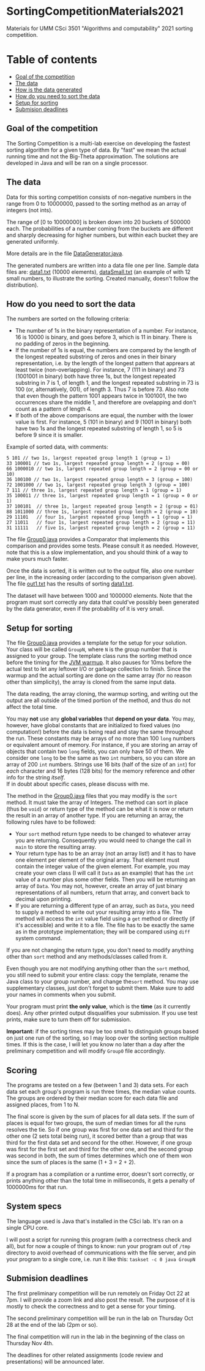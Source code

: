 # SortingCompetitionMaterials2021

Materials for UMM CSci 3501 "Algorithms and computability" 2021 sorting competition.

# Table of contents
* [Goal of the competition](#goal)
* [The data](#data)
* [How is the data generated](#generating)
* [How do you need to sort the data](#sortingRules)
* [Setup for sorting](#setup)
* [Submision deadlines](#deadlines)
<!---
* [Scoring](#scoring)
* [System specs](#specs)
* [Results of the first preliminary round](#round1)
* [Results of the final competition](#final)
* [Presentations](#presentation)
--->


## Goal of the competition <a name="goal"></a>

The Sorting Competition is a multi-lab exercise on developing the fastest sorting algorithm for a given type of data. By "fast" we mean the actual running time and not the Big-Theta approximation. The solutions are developed in Java and will be ran on a single processor.

## The data  <a name="data"></a>

Data for this sorting competition consists of non-negative numbers in the range from 0 to 10000000, passed to the sorting 
method as an array of integers (not ints). 

The range of [0 to 10000000] is broken down into 20 buckets of 500000 each. The probabilities of a number coming from the buckets are different and sharply decreasing for higher numbers, but within each bucket they are generated uniformly.  

More details are in the file [DataGenerator.java](src/DataGenerator.java).

The generated numbers are written into a data file one per line. Sample data files are: [data1.txt](data1.txt) (10000 elements), [dataSmall.txt](dataSmall.txt) (an example of with 12 small numbers, to illustrate the sorting. Created manually, doesn't follow the distribution). 
## How do you need to sort the data <a name="sortingRules"></a>

The numbers are sorted on the following criteria:

* The number of 1s in the binary representation of a number. For instance, 16 is 10000 is binary, and goes before 3, which is 11 in binary. There is no padding of zeros in the beginning. 
* If the number of 1s is equal, the numbers are compared by the length of the longest repeated substring of zeros and ones in their binary representation, 
i.e. by the length of the longest pattern that apprears at least twice (non-overlapping). For instance, 7 (111 in binary) and 73 (1001001 in binary) both have three 1s, 
but the longest repeated substring in 7 is 1, of length 1, and the longest repeated substring in 73 is 100 (or, alternatively, 001), of length 3. Thus 7 is before 73. 
Also note that even though the pattern 1001 appears twice in 1001001, the two occurrences share the middle 1, and therefore are ovelapping and don't count as a pattern of length 4. 
* If both of the above comparisons are equal, the number with the lower value is first. For instance, 5 (101 in binary) and 9 (1001 in binary) both have two 1s 
and the longest repeated substring of length 1, so 5 is before 9 since it is smaller.  

Example of sorted data, with comments:
```
5 101 // two 1s, largest repeated group length 1 (group = 1)
33 100001 // two 1s, largest repeated group length = 2 (group = 00)
66 1000010 // two 1s, largest repeated group length = 2 (group = 00 or 10)
36 100100 // two 1s, largest repeated group length = 3 (group = 100)
72 1001000 // two 1s, largest repeated group length 3 (group = 100)
7 111 // three 1s, largest repeated group length = 1 (group = 1)
35 100011 // three 1s, largest repeated group length = 1 (group = 0 or 1)
37 100101  // three 1s, largest repeated group length = 2 (group = 01)
88 1011000 // three 1s, largest repeated group length = 2 (group = 10)
29 11101   // four 1s, largest repeated group length = 1 (group = 1)
27 11011   // four 1s, largest repeated group length = 2 (group = 11)
31 11111   // five 1s, largest repeated group length = 2 (group = 11)
```

The file [Group0.java](src/Group0.java) provides a Comparator that implements this comparison and provides some tests. Please
consult it as needed. However, note that this is a slow implementation, and you should think of a way to make yours much faster. 

Once the data is sorted, it is written out to the output file, also one number per line, in the increasing order (according to the comparison given above). 
The file [out1.txt](out1.txt) has the results of sorting [data1.txt](data1.txt). 

The dataset will have between 1000 and 1000000 elements. Note that the program must sort correctly any data that could've possibly been generated by the data generator, even if the probability of it is very small. 

## Setup for sorting <a name="setup"></a>

The file [Group0.java](src/Group0.java) provides a template for the setup for your solution. Your class will be called `GroupN`, where `N` is the group number that is assigned to your group. The template class runs the sorting method once before the timing for the [JVM warmup](https://www.ibm.com/developerworks/library/j-jtp12214/index.html). It also pauses for 10ms before the actual test to let any leftover I/O or garbage collection to finish. Since the warmup and the actual sorting are done on the same array (for no reason other than simplicity), the array is cloned from the same input data. 

The data reading, the array cloning, the warmup sorting, and writing out the output are all outside of the timed portion of the method, and thus do not affect the total time. 

You may **not** use any **global variables** that **depend on your data**. You may, however, have global constants that are initialized to fixed values (no computation!) before the data is being read and stay the same throughout the run. These constants may be arrays of no more than 100 `long` numbers or equivalent amount of memory. For instance, if you are storing an array of objects that contain two `long` fields, you can only have 50 of them. 
We consider one `long` to be the same as two `int` numbers, so you can store an array of 200 `int` numbers. 
Strings use 16 bits (half of the size of an `int`) for *each* character and 16 bytes (128 bits) for the memory reference and other info for the string *itself*.  
If in doubt about specific cases, please discuss with me. 

The method in the [Group0.java](src/Group0.java) files that you may modify is the `sort` method. It must take the array of Integers. 
The method can sort in place (thus be `void`) or return type of the method can be what it is now or return the result in an array of another type.
If you are returning an array, the following rules have to be followed:
* Your `sort` method return type needs to be changed to whatever  array you are returning. Consequently you would need to change the call in `main` to store the resulting array. 
* Your return type has to be an array (not an array list!) and it has to have one element per element of the original array. That element must contain the integer value of the given element. 
For example, you may create your own class (I will call it `Data` as an example) that has the `int` value of a number plus some other fields. Then you will be returning an array of `Data`. 
You may not, however, create an array of just binary representations of all numbers, return that array, and convert back to decimal upon printing.   
* If you are returning a different type of an array, such as `Data`, you need to supply a method to write out your resulting array into a file. The method will access the `int` value field using a `get` method or directly (if it's accessible) and write it to a file. 
The file has to be exactly the same as in the prototype implementation; they will be compared using `diff` system command. 

If you are not changing the return type, you don't need to modify anything other than `sort` method and any methods/classes called from it. 

Even though you are not modifying anything other than the `sort` method, you still need to submit your entire class: copy the template, rename the Java class to your group number, and change the`sort` method. You may use supplementary classes, just don't forget to submit them. Make sure to add your names in comments when you submit. 

Your program must print **the only value**, which is the **time** (as it currently does). Any other printed output disqualifies your submission. If you use test prints, make sure to turn them off for submission. 

**Important:** if the sorting times may be too small to distinguish groups based on just one run of the sorting, so I may loop over the sorting section multiple times. If this is the case, I will let you know no later than a day after the preliminary competition and will modify `Group0` file accordingly.  

## Scoring <a name="scoring"></a>

The programs are tested on a few (between 1 and 3) data sets. For each data set each group's program is run three times, the median value counts. The groups are ordered by their median score for each data file and assigned places, from 1 to N. 

The final score is given by the sum of places for all data sets. If the sum of places is equal for two groups, the sum of median times for all the runs resolves the tie. So if one group was first for one data set and third for the other one (2 sets total being run), it scored better than a group that was third for the first data set and second for the other. However, if one group was first for the first set and third for the other one, and the second group was second in both, the sum of times determines which one of them won since the sum of places is the same (1 + 3 = 2 + 2). 

If a program has a compilation or a runtime error, doesn't sort correctly, or prints anything other than the total time in milliseconds, it gets a penalty of 1000000ms for that run. 

## System specs <a name="specs"></a>

The language used is Java that's installed in the CSci lab. It's ran on a single CPU core. 

I will post a script for running this program (with a correctness check and all), but for now a couple of things to know: run your program out of `/tmp` directory to avoid overhead of communications with the file server, and pin your program to a single core, i.e. run it like this:
``taskset -c 0 java GroupN``

##  Submision deadlines <a name="deadlines"></a>

The first preliminary competition will be run remotely on Friday Oct 22 at 7pm. I will provide a zoom link and also post the result. The purpose of it is mostly to check the correctness and to get a sense for your timing. 

The second preliminary competition will be run in the lab on Thursday Oct 28 at the end of the lab (2pm or so). 

The final competition will run in the lab in the beginning of the class on Thursday Nov 4th. 

The deadlines for other related assignments (code review and presentations) will be announced later. 
